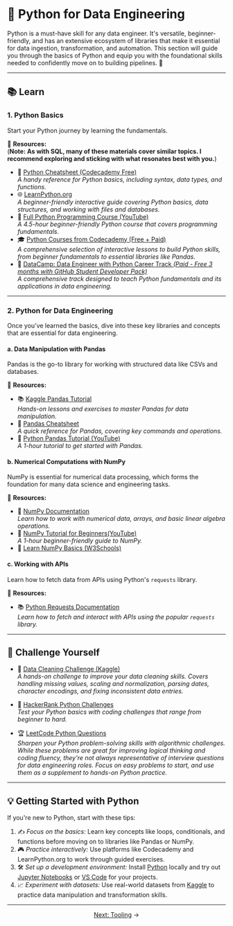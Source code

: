 # 🐍 Python for Data Engineering  

Python is a must-have skill for any data engineer. It's versatile, beginner-friendly, and has an extensive ecosystem of libraries that make it essential for data ingestion, transformation, and automation. This section will guide you through the basics of Python and equip you with the foundational skills needed to confidently move on to building pipelines. 🚀  

---

## **📚 Learn**  

### **1. Python Basics** 
Start your Python journey by learning the fundamentals.  

🌟 **Resources:**  
(**Note:  As with SQL, many of these materials cover similar topics. I recommend exploring and sticking with what resonates best with you.**)
- 📝 <a href="https://www.codecademy.com/learn/learn-python-3/modules/learn-python3-hello-world/cheatsheet" target="_blank" rel="noopener noreferrer">Python Cheatsheet (Codecademy Free)</a>  
  *A handy reference for Python basics, including syntax, data types, and functions.*  
- 🌐 <a href="https://www.learnpython.org/" target="_blank" rel="noopener noreferrer">LearnPython.org</a>  
  *A beginner-friendly interactive guide covering Python basics, data structures, and working with files and databases.*  
- 🧠 <a href="https://www.youtube.com/watch?v=rfscVS0vtbw" target="_blank" rel="noopener noreferrer">Full Python Programming Course (YouTube)</a>  
  *A 4.5-hour beginner-friendly Python course that covers programming fundamentals.*  
- 🎓 <a href="https://www.codecademy.com/catalog/language/python" target="_blank" rel="noopener noreferrer">Python Courses from Codecademy (Free + Paid)</a>  
  *A comprehensive selection of interactive lessons to build Python skills, from beginner fundamentals to essential libraries like Pandas.*  
- 🚀 <a href="https://www.datacamp.com/tracks/data-engineer-in-python" target="_blank" rel="noopener noreferrer">DataCamp: Data Engineer with Python Career Track *(Paid - Free 3 months with GitHub Student Developer Pack)*</a>  
  *A comprehensive track designed to teach Python fundamentals and its applications in data engineering.*  

---

### **2. Python for Data Engineering**  
Once you’ve learned the basics, dive into these key libraries and concepts that are essential for data engineering.  

#### **a. Data Manipulation with Pandas**  
Pandas is the go-to library for working with structured data like CSVs and databases.  

🌟 **Resources:**  
- 📚 <a href="https://www.kaggle.com/learn/pandas" target="_blank" rel="noopener noreferrer">Kaggle Pandas Tutorial</a>  
  *Hands-on lessons and exercises to master Pandas for data manipulation.*  
- 📝 <a href="https://pandas.pydata.org/Pandas_Cheat_Sheet.pdf" target="_blank" rel="noopener noreferrer">Pandas Cheatsheet</a>  
*A quick reference for Pandas, covering key commands and operations.*   
- 🎥 <a href="https://www.youtube.com/watch?v=vmEHCJofslg" target="_blank" rel="noopener noreferrer">Python Pandas Tutorial (YouTube)</a>  
  *A 1-hour tutorial to get started with Pandas.*  

#### **b. Numerical Computations with NumPy**  
NumPy is essential for numerical data processing, which forms the foundation for many data science and engineering tasks.  

🌟 **Resources:**  
- 📝 <a href="https://numpy.org/doc/stable/" target="_blank" rel="noopener noreferrer">NumPy Documentation</a>  
  *Learn how to work with numerical data, arrays, and basic linear algebra operations.*  
- 🎥 <a href="https://www.youtube.com/watch?v=QUT1VHiLmmI" target="_blank" rel="noopener noreferrer">NumPy Tutorial for Beginners(YouTube)</a>  
  *A 1-hour beginner-friendly guide to NumPy.*  
- 🧠 <a href="https://www.w3schools.com/python/numpy_intro.asp" target="_blank" rel="noopener noreferrer">Learn NumPy Basics (W3Schools)</a>  

#### **c. Working with APIs**  
Learn how to fetch data from APIs using Python's `requests` library.  

🌟 **Resources:**  
- 📚 <a href="https://docs.python-requests.org/en/master/" target="_blank" rel="noopener noreferrer">Python Requests Documentation</a>  
  *Learn how to fetch and interact with APIs using the popular `requests` library.*  

---

## **🎯 Challenge Yourself**  

- 🧩 <a href="https://www.kaggle.com/code/rtatman/data-cleaning-challenge-handling-missing-values" target="_blank" rel="noopener noreferrer">Data Cleaning Challenge (Kaggle)</a>  
  *A hands-on challenge to improve your data cleaning skills. Covers handling missing values, scaling and normalization, parsing dates, character encodings, and fixing inconsistent data entries.*  

- 🧩 <a href="https://www.hackerrank.com/domains/sql" target="_blank" rel="noopener noreferrer">HackerRank Python Challenges</a>  
  *Test your Python basics with coding challenges that range from beginner to hard.*  

- 🏆 <a href="https://leetcode.com/problemset/all/?difficulty=Easy&listId=python" target="_blank" rel="noopener noreferrer">LeetCode Python Questions</a>  
  *Sharpen your Python problem-solving skills with algorithmic challenges. While these problems are great for improving logical thinking and coding fluency, they're not always representative of interview questions for data engineering roles. Focus on easy problems to start, and use them as a supplement to hands-on Python practice.*  


---

## **💡 Getting Started with Python**  

If you're new to Python, start with these tips:  
1. ✍️ *Focus on the basics:* Learn key concepts like loops, conditionals, and functions before moving on to libraries like Pandas or NumPy.  
2. 🎮 *Practice interactively:* Use platforms like Codecademy and LearnPython.org to work through guided exercises.  
3. 🛠️ *Set up a development environment:* Install <a href="https://www.python.org/downloads/" target="_blank" rel="noopener noreferrer">Python</a> locally and try out <a href="https://jupyter.org/install" target="_blank" rel="noopener noreferrer">Jupyter Notebooks</a> or <a href="https://code.visualstudio.com/" target="_blank" rel="noopener noreferrer">VS Code</a> for your projects.
4. 📈 *Experiment with datasets:* Use real-world datasets from <a href="https://www.kaggle.com/" target="_blank" rel="noopener noreferrer">Kaggle</a> to practice data manipulation and transformation skills.  

---

<p align="center">  
 <a href="../05_tooling/README.md">Next: Tooling</a> →  
</p>  
